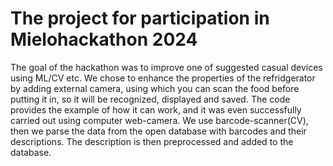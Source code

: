 # The project for participation in Mielohackathon 2024
The goal of the hackathon was to improve one of suggested casual devices using ML/CV etc. We chose to enhance the properties of the refridgerator by adding external camera,
using which you can scan the food before putting it in, so it will be recognized, displayed and saved.
The code provides the example of how it can work, and it was even successfully carried out using computer web-camera.
We use barcode-scanner(CV), then we parse the data from the open database with barcodes and their descriptions.
The description is then preprocessed and added to the database.
